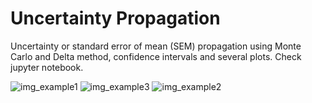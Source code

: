 # Uncertainty Propagation

Uncertainty or standard error of mean (SEM) propagation using Monte Carlo and Delta method, confidence intervals and several plots. Check jupyter notebook. 

![img_example1](https://user-images.githubusercontent.com/69342197/95998567-ab05a580-0e3d-11eb-86d4-6457df4ab28c.png)
![img_example3](https://user-images.githubusercontent.com/69342197/95998584-ae009600-0e3d-11eb-9f58-7e9c7aae1fe2.png)
![img_example2](https://user-images.githubusercontent.com/69342197/95998571-ac36d280-0e3d-11eb-8663-6ab7f2123d34.png)

